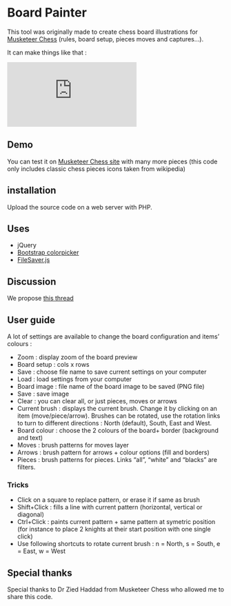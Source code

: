 # Board Painter 

This tool was originally made to create chess board illustrations for [Musketeer Chess](http://musketeerchess.net) (rules, board setup, pieces moves and captures...).

It can make things like that : 

![board painter examples](http://musketeerchess.net/forum/download/file.php?id=3)

## Demo

You can test it on [Musketeer Chess site](http://musketeerchess.net/tools/boardpainter/) with many more pieces (this code only includes classic chess pieces icons taken from wikipedia)

## installation

Upload the source code on a web server with PHP. 

## Uses

- jQuery
- [Bootstrap colorpicker](https://github.com/itsjavi/bootstrap-colorpicker)
- [FileSaver.js](https://github.com/eligrey/FileSaver.js)

## Discussion

We propose [this thread](http://musketeerchess.net/forum/viewtopic.php?f=7&t=123)

## User guide 

A lot of settings are available to change the board configuration and items’ colours :

- Zoom : display zoom of the board preview
- Board setup : cols x rows
- Save : choose file name to save current settings on your computer
- Load : load settings from your computer
- Board image : file name of the board image to be saved (PNG file)
- Save : save image
- Clear : you can clear all, or just pieces, moves or arrows
- Current brush : displays the current brush. Change it by clicking on an item (move/piece/arrow). Brushes can be rotated, use the rotation links to turn to different directions : North (default), South, East and West.
- Board colour : choose the 2 colours of the board+ border (background and text)
- Moves : brush patterns for moves layer
- Arrows : brush pattern for arrows + colour options (fill and borders)
- Pieces : brush patterns for pieces. Links “all”, “white” and “blacks” are filters.

### Tricks 

- Click on a square to replace pattern, or erase it if same as brush
- Shift+Click : fills a line with current pattern (horizontal, vertical or diagonal)
- Ctrl+Click : paints current pattern + same pattern at symetric position (for instance to place 2 knights at their start position with one single click)
- Use following shortcuts to rotate current brush : n = North, s = South, e = East, w = West

## Special thanks

Special thanks to Dr Zied Haddad from Musketeer Chess who allowed me to share this code.